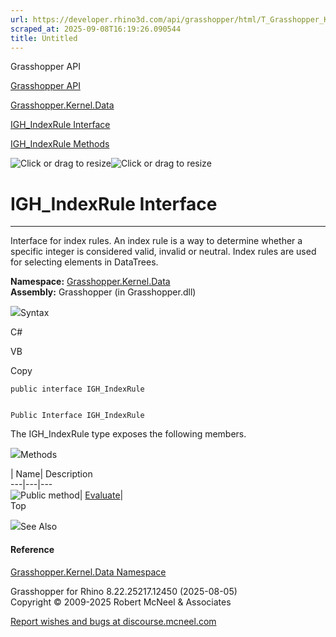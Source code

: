 ```yaml
---
url: https://developer.rhino3d.com/api/grasshopper/html/T_Grasshopper_Kernel_Data_IGH_IndexRule.htm
scraped_at: 2025-09-08T16:19:26.090544
title: Untitled
---
```


Grasshopper API

[Grasshopper API](../html/723c01da-9986-4db2-8f53-6f3a7494df75.htm
"Grasshopper API")

[Grasshopper.Kernel.Data](../html/N_Grasshopper_Kernel_Data.htm
"Grasshopper.Kernel.Data")

[IGH_IndexRule Interface](../html/T_Grasshopper_Kernel_Data_IGH_IndexRule.htm
"IGH_IndexRule Interface")

[IGH_IndexRule
Methods](../html/Methods_T_Grasshopper_Kernel_Data_IGH_IndexRule.htm
"IGH_IndexRule Methods")

![Click or drag to resize](../icons/TocOpen.gif)![Click or drag to
resize](../icons/TocClose.gif)

# IGH_IndexRule Interface  
  
---  
  
Interface for index rules. An index rule is a way to determine whether a
specific integer is considered valid, invalid or neutral. Index rules are used
for selecting elements in DataTrees.

**Namespace:** [Grasshopper.Kernel.Data](N_Grasshopper_Kernel_Data.htm)  
**Assembly:** Grasshopper (in Grasshopper.dll)

![](../icons/SectionExpanded.png)Syntax

C#

VB

Copy

    
    
    public interface IGH_IndexRule
    
    
    Public Interface IGH_IndexRule

The IGH_IndexRule type exposes the following members.

![](../icons/SectionExpanded.png)Methods

| Name| Description  
---|---|---  
![Public method](../icons/pubmethod.gif)|
[Evaluate](M_Grasshopper_Kernel_Data_IGH_IndexRule_Evaluate.htm)|  
Top

![](../icons/SectionExpanded.png)See Also

#### Reference

[Grasshopper.Kernel.Data Namespace](N_Grasshopper_Kernel_Data.htm)

Grasshopper for Rhino 8.22.25217.12450 (2025-08-05)  
Copyright © 2009-2025 Robert McNeel & Associates

[Report wishes and bugs at
discourse.mcneel.com](https://discourse.mcneel.com/c/grasshopper)

